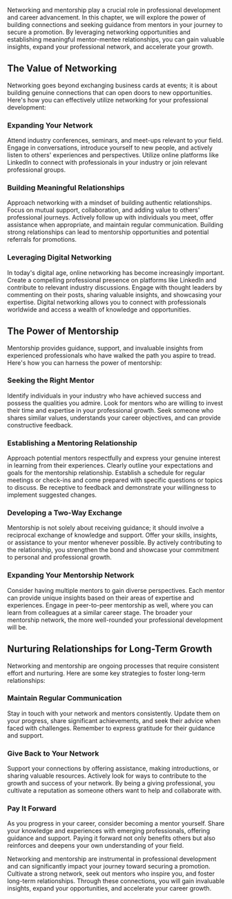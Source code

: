 
Networking and mentorship play a crucial role in professional development and career advancement. In this chapter, we will explore the power of building connections and seeking guidance from mentors in your journey to secure a promotion. By leveraging networking opportunities and establishing meaningful mentor-mentee relationships, you can gain valuable insights, expand your professional network, and accelerate your growth.

The Value of Networking
-----------------------

Networking goes beyond exchanging business cards at events; it is about building genuine connections that can open doors to new opportunities. Here's how you can effectively utilize networking for your professional development:

### Expanding Your Network

Attend industry conferences, seminars, and meet-ups relevant to your field. Engage in conversations, introduce yourself to new people, and actively listen to others' experiences and perspectives. Utilize online platforms like LinkedIn to connect with professionals in your industry or join relevant professional groups.

### Building Meaningful Relationships

Approach networking with a mindset of building authentic relationships. Focus on mutual support, collaboration, and adding value to others' professional journeys. Actively follow up with individuals you meet, offer assistance when appropriate, and maintain regular communication. Building strong relationships can lead to mentorship opportunities and potential referrals for promotions.

### Leveraging Digital Networking

In today's digital age, online networking has become increasingly important. Create a compelling professional presence on platforms like LinkedIn and contribute to relevant industry discussions. Engage with thought leaders by commenting on their posts, sharing valuable insights, and showcasing your expertise. Digital networking allows you to connect with professionals worldwide and access a wealth of knowledge and opportunities.

The Power of Mentorship
-----------------------

Mentorship provides guidance, support, and invaluable insights from experienced professionals who have walked the path you aspire to tread. Here's how you can harness the power of mentorship:

### Seeking the Right Mentor

Identify individuals in your industry who have achieved success and possess the qualities you admire. Look for mentors who are willing to invest their time and expertise in your professional growth. Seek someone who shares similar values, understands your career objectives, and can provide constructive feedback.

### Establishing a Mentoring Relationship

Approach potential mentors respectfully and express your genuine interest in learning from their experiences. Clearly outline your expectations and goals for the mentorship relationship. Establish a schedule for regular meetings or check-ins and come prepared with specific questions or topics to discuss. Be receptive to feedback and demonstrate your willingness to implement suggested changes.

### Developing a Two-Way Exchange

Mentorship is not solely about receiving guidance; it should involve a reciprocal exchange of knowledge and support. Offer your skills, insights, or assistance to your mentor whenever possible. By actively contributing to the relationship, you strengthen the bond and showcase your commitment to personal and professional growth.

### Expanding Your Mentorship Network

Consider having multiple mentors to gain diverse perspectives. Each mentor can provide unique insights based on their areas of expertise and experiences. Engage in peer-to-peer mentorship as well, where you can learn from colleagues at a similar career stage. The broader your mentorship network, the more well-rounded your professional development will be.

Nurturing Relationships for Long-Term Growth
--------------------------------------------

Networking and mentorship are ongoing processes that require consistent effort and nurturing. Here are some key strategies to foster long-term relationships:

### Maintain Regular Communication

Stay in touch with your network and mentors consistently. Update them on your progress, share significant achievements, and seek their advice when faced with challenges. Remember to express gratitude for their guidance and support.

### Give Back to Your Network

Support your connections by offering assistance, making introductions, or sharing valuable resources. Actively look for ways to contribute to the growth and success of your network. By being a giving professional, you cultivate a reputation as someone others want to help and collaborate with.

### Pay It Forward

As you progress in your career, consider becoming a mentor yourself. Share your knowledge and experiences with emerging professionals, offering guidance and support. Paying it forward not only benefits others but also reinforces and deepens your own understanding of your field.

Networking and mentorship are instrumental in professional development and can significantly impact your journey toward securing a promotion. Cultivate a strong network, seek out mentors who inspire you, and foster long-term relationships. Through these connections, you will gain invaluable insights, expand your opportunities, and accelerate your career growth.
